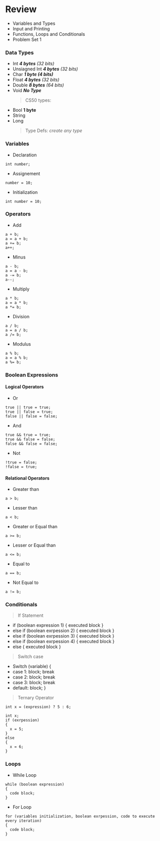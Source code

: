 # Review

- Variables and Types
- Input and Printing
- Functions, Loops and Conditionals
- Problem Set 1

### Data Types

- Int _**4 bytes** (32 bits)_
- Unsiagned Int _**4 bytes** (32 bits)_
- Char **_1 byte (4 bits)_**
- Float _**4 bytes** (32 bits)_
- Double _**8 bytes** (64 bits)_
- Void _**No Type**_
  > CS50 types:
- Bool **1 byte**
- String
- Long
  > Type Defs: _create any type_

### Variables

- Declaration

```
int number;
```

- Assignement

```
number = 10;
```

- Initialization

```
int number = 10;
```

### Operators

- Add

```
a + b;
a = a + b;
a += b;
a++;
```

- Minus

```
a - b;
a = a - b;
a -= b;
a--;
```

- Multiply

```
a * b;
a = a * b;
a *= b;
```

- Division

```
a / b;
a = a / b;
a /= b;
```

- Modulus

```
a % b;
a = a % b;
a %= b;
```

### Boolean Expressions

#### Logical Operators

- Or

```
true || true = true;
true || false = true;
false || false = false;
```

- And

```
true && true = true;
true && false = false;
false && false = false;
```

- Not

```
!true = false;
!false = true;
```

#### Relational Operators

- Greater than

```
a > b;
```

- Lesser than

```
a < b;
```

- Greater or Equal than

```
a >= b;
```

- Lesser or Equal than

```
a <= b;
```

- Equal to

```
a == b;
```

- Not Equal to

```
a != b;
```

### Conditionals

> If Statement

- if (boolean expression 1) { executed block }
- else if (boolean exrpession 2) { executed block }
- else if (boolean exrpession 3) { executed block }
- else if (boolean exrpession 4) { executed block }
- else { executed block }

> Switch case

- Switch (variable)
  {
- case 1: block; break
- case 2: block; break
- case 3: block; break
- default: block;
  }

> Ternary Operator

```
int x = (expression) ? 5 : 6;

int x;
if (exrpession)
{
  x = 5;
}
else
{
  x = 6;
}
```

### Loops

- While Loop

```
while (boolean expression)
{
  code block;
}
```

- For Loop

```
for (variables initialization, boolean exrpession, code to execute every iteration)
{
  code block;
}
```
